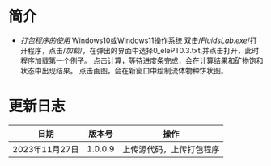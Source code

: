 # 简介
* _打包程序的使用_
  Windows10或Windows11操作系统
  双击/*FluidsLab.exe*/打开程序，点击/*加载*/，在弹出的界面中选择0_elePT0.3.txt,并点击打开，此时程序加载第一个例子。
  点击计算，等待进度条完成，会在计算结果和矿物饱和状态中出现结果。
  点击画图，会在新窗口中绘制流体物种饼状图。
# 更新日志
|日期|版本号|操作|
|---|---|---|
|2023年11月27日 | 1.0.0.9 | 上传源代码，上传打包程序|
